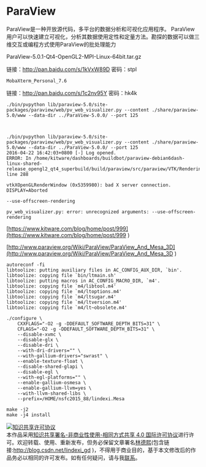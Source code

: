 
# ParaView

ParaView是一种开放源代码，多平台的数据分析和可视化应用程序。 ParaView用户可以快速建立可视化，分析其数据使用定性和定量方法。勘探的数据可以做三维交互或编程方式使用ParaView的批处理能力
<!-- 不发布 -->

<!--more-->



ParaView-5.0.1-Qt4-OpenGL2-MPI-Linux-64bit.tar.gz

链接：http://pan.baidu.com/s/1kVxW89D 密码：stpl

`MobaXterm_Personal_7.6`

链接：http://pan.baidu.com/s/1c2nv95Y 密码：hk4k

```
./bin/pvpython lib/paraview-5.0/site-packages/paraview/web/pv_web_visualizer.py --content ./share/paraview-5.0/www --data-dir ../ParaView-5.0.0/ --port 125

    
```

```
./bin/pvpython lib/paraview-5.0/site-packages/paraview/web/pv_web_visualizer.py --content ./share/paraview-5.0/www --data-dir ../ParaView-5.0.0/ --port 125
2016-04-22 16:42:03+0800 [-] Log opened.
ERROR: In /home/kitware/dashboards/buildbot/paraview-debian6dash-linux-shared-release_opengl2_qt4_superbuild/build/paraview/src/paraview/VTK/Rendering/OpenGL2/vtkXOpenGLRenderWindow.cxx, line 288

vtkXOpenGLRenderWindow (0x5359980): bad X server connection. DISPLAY=Aborted

```

```
--use-offscreen-rendering

pv_web_visualizer.py: error: unrecognized arguments: --use-offscreen-rendering
```
[https://www.kitware.com/blog/home/post/999](https://www.kitware.com/blog/home/post/999 )

[http://www.paraview.org/Wiki/ParaView/ParaView_And_Mesa_3D](http://www.paraview.org/Wiki/ParaView/ParaView_And_Mesa_3D )


```
autoreconf -fi
libtoolize: putting auxiliary files in AC_CONFIG_AUX_DIR, `bin'.
libtoolize: copying file `bin/ltmain.sh'
libtoolize: putting macros in AC_CONFIG_MACRO_DIR, `m4'.
libtoolize: copying file `m4/libtool.m4'
libtoolize: copying file `m4/ltoptions.m4'
libtoolize: copying file `m4/ltsugar.m4'
libtoolize: copying file `m4/ltversion.m4'
libtoolize: copying file `m4/lt~obsolete.m4'
```

```
./configure \
    CXXFLAGS="-O2 -g -DDEFAULT_SOFTWARE_DEPTH_BITS=31" \
    CFLAGS="-O2 -g -DDEFAULT_SOFTWARE_DEPTH_BITS=31" \
    --disable-xvmc \
    --disable-glx \
    --disable-dri \
    --with-dri-drivers="" \
    --with-gallium-drivers="swrast" \
    --enable-texture-float \
    --disable-shared-glapi \
    --disable-egl \
    --with-egl-platforms="" \
    --enable-gallium-osmesa \
    --enable-gallium-llvm=yes \
    --with-llvm-shared-libs \
    --prefix=/HOME/nsfc2015_88/lindexi.Mesa
```
```
make -j2 
make -j4 install
```





<a rel="license" href="http://creativecommons.org/licenses/by-nc-sa/4.0/"><img alt="知识共享许可协议" style="border-width:0" src="https://licensebuttons.net/l/by-nc-sa/4.0/88x31.png" /></a><br />本作品采用<a rel="license" href="http://creativecommons.org/licenses/by-nc-sa/4.0/">知识共享署名-非商业性使用-相同方式共享 4.0 国际许可协议</a>进行许可。欢迎转载、使用、重新发布，但务必保留文章署名[林德熙](http://blog.csdn.net/lindexi_gd)(包含链接:http://blog.csdn.net/lindexi_gd )，不得用于商业目的，基于本文修改后的作品务必以相同的许可发布。如有任何疑问，请与我[联系](mailto:lindexi_gd@163.com)。
